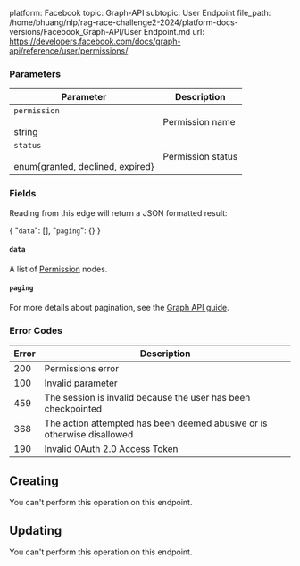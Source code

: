 platform: Facebook
topic: Graph-API
subtopic: User Endpoint
file_path: /home/bhuang/nlp/rag-race-challenge2-2024/platform-docs-versions/Facebook_Graph-API/User Endpoint.md
url: https://developers.facebook.com/docs/graph-api/reference/user/permissions/

### Parameters

| Parameter | Description |
| --- | --- |
| `permission`<br><br>string | Permission name |
| `status`<br><br>enum{granted, declined, expired} | Permission status |

### Fields

Reading from this edge will return a JSON formatted result:

{
    "`data`": \[\],
    "`paging`": {}
}

#### `data`

A list of [Permission](https://developers.facebook.com/docs/graph-api/reference/permission/) nodes.

#### `paging`

For more details about pagination, see the [Graph API guide](https://developers.facebook.com/docs/graph-api/using-graph-api/#paging).

### Error Codes

| Error | Description |
| --- | --- |
| 200 | Permissions error |
| 100 | Invalid parameter |
| 459 | The session is invalid because the user has been checkpointed |
| 368 | The action attempted has been deemed abusive or is otherwise disallowed |
| 190 | Invalid OAuth 2.0 Access Token |

## Creating

You can't perform this operation on this endpoint.

## Updating

You can't perform this operation on this endpoint.